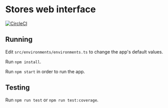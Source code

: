 # Stores web interface

[![CircleCI](https://circleci.com/gh/h-vsble/stores-api/tree/master.svg?style=shield&circle-token=06387355d375bce0f9b540e45431484cb5df6875)](https://circleci.com/gh/h-vsble/stores-api/tree/master)

## Running

Edit `src/environments/environments.ts` to change the app's default values.

Run `npm install`.

Run `npm start` in order to run the app.

## Testing

Run `npm run test` or `npm run test:coverage`.